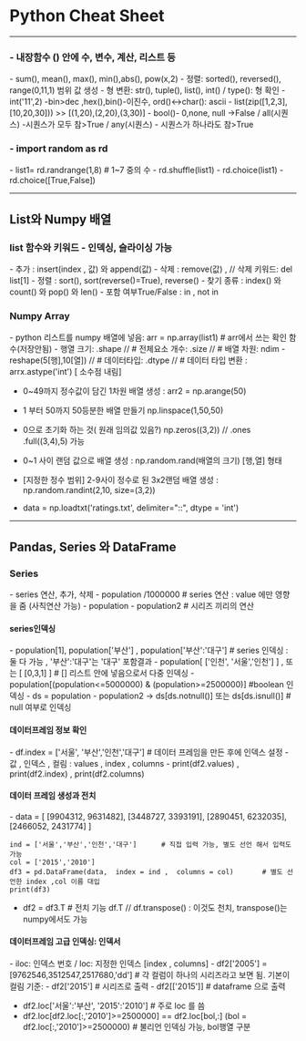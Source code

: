 # Python Cheat Sheet
<hr>
<h3>- 내장함수 () 안에 수, 변수, 계산, 리스트 등</h3>
	- sum(), mean(), max(), min(),abs(), pow(x,2)
	- 정렬: sorted(), reversed(), range(0,11,1) 범위 값 생성
	- 형 변환:  str(), tuple(), list(), int()  / type(): 형 확인
		- int('11',2) -bin>dec ,hex(),bin()-이진수, ord()<->char(): ascii 
		- list(zip([1,2,3],[10,20,30])) >> [(1,20),(2,20),(3,30)]
	- bool()- 0,none, null ->False / all(시퀀스) -시퀀스가 모두 참>True / any(시퀀스) - 시퀀스가 하나라도 참>True

<h3>- import random as rd</h3>
	- list1= rd.randrange(1,8)  # 1~7 중의 수
	- rd.shuffle(list1)
	- rd.choice(list1)
	- rd.choice([True,False])
 
 <hr>
<h2>List와 Numpy 배열</h2>
<h3>list 함수와 키워드 - 인덱싱, 슬라이싱 가능</h3>
  - 추가 : insert(index , 값) 와 append(값) 
  - 삭제 : remove(값) , // 삭제 키워드: del list[1]
  - 정렬 : sort(), sort(reverse()=True), reverse()
  - 찾기 종류 : index() 와 count() 와 pop() 와 len()
  - 포함 여부True/False : in ,  not in 

<h3>Numpy Array</h3>
  - python 리스트를 numpy 배열에 넣음:   arr = np.array(list1)  # arr에서 쓰는 확인 함수(저장안됨)
  - 행열 크기: .shape    //  # 전체요소 개수: .size   // # 배열 차원: ndim     
  - reshape(5[행],10[열])    // # 데이터타입: .dtype    // # 데이터 타입 변환 : arrx.astype('int')   [ 소수점 내림]

  - 0~49까지 정수값이 담긴 1차원 배열 생성 :  arr2 = np.arange(50)
  - 1 부터 50까지 50등분한 배열 만들기 np.linspace(1,50,50)
  - 0으로 초기화 하는 것( 원래 임의값 있음?) np.zeros((3,2))  // .ones  .full((3,4),5) 가능
  - 0~1 사이 랜덤 값으로 배열 생성 :  np.random.rand(배열의 크기) [행,열] 형태 
  - [지정한 정수 범위] 2-9사이 정수로 된 3x2랜덤 배열 생성 : np.random.randint(2,10, size=(3,2))

- data = np.loadtxt('ratings.txt', delimiter="::", dtype = 'int')

<hr>

<h2>Pandas, Series 와 DataFrame</h2>
<h3>Series </h3>
  - series 연산,  추가,  삭제
  - population /1000000         # series 연산 : value 에만 영향을 줌 (사칙연산 가능)
  - population - population2         # 시리즈 끼리의 연산 

<h4>series인덱싱</h4>
  - population[1],  population['부산'] ,  population['부산':'대구']     # series 인덱싱  : 둘 다 가능  , '부산':'대구'는 '대구' 포함결과
  - population[ ['인천', '서울','인천'] ]  , 또는 [ [0,3,1] ]      #  []  리스트 안에 넣음으로서 다중 인덱싱 
  - population[(population<=5000000) & (population>=2500000)]      #boolean 인덱싱
  - ds = population - population2  ->   ds[ds.notnull()]   또는 ds[ds.isnull()]        # null 여부로 인덱싱  

<h4>데이터프레임 정보 확인 </h4>
  - df.index = ['서울', '부산','인천','대구']          # 데이터 프레임을 만든 후에 인덱스 설정
  - 값 , 인덱스 , 컬림  : values , index , columns
  - print(df2.values) , print(df2.index) ,  print(df2.columns) 
	
<h4>데이터 프레임 생성과 전치</h4>
  - data = [ 
    	[9904312, 9631482],
	[3448727, 3393191],
    	[2890451, 6232035],
    	[2466052, 2431774]
	]
		
	ind = ['서울','부산','인천','대구']      # 직접 입력 가능, 별도 선언 해서 입력도 가능 
	col = ['2015','2010']        
	df3 = pd.DataFrame(data,  index = ind ,  columns = col)       # 별도 선언한 index ,col 이름 대입
	print(df3)

  - df2 = df3.T        # 전치 기능 df.T  // df.transpose() : 이것도 천치, transpose()는 numpy에서도 가능

<h4>데이터프레임 고급 인덱싱: 인덱서</h4>    
  - iloc: 인덱스 번호 / loc: 지정한 인덱스   [index , columns]
  - df2['2005'] = [9762546,3512547,2517680,'dd']          # 각 컬럼이 하나의 시리즈라고 보면 됨. 기본이 컬림 기준:
  - df2['2015']         # 시리즈로 출력
  - df2[['2015']]         # dataframe 으로 출력

  - df2.loc['서울':'부산', '2015':'2010']        # 주로 loc 를 씀
  - df2.loc[df2.loc[:,'2010']>=2500000]     == df2.loc[bol,:]   (bol = df2.loc[:,'2010']>=2500000)   # 불리언 인덱싱 가능, bol행열 구분
